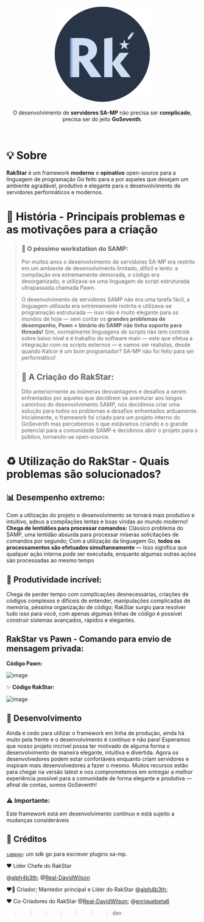 <p align="center"> <img width="250px" src="assets/images/logo.png"/>
</br>
</br>
<span>
O desenvolvimento de <b>servidores SA-MP</b> não precisa ser <b>complicado</b>, precisa ser do jeito <b>GoSeventh</b>.
</span>
</p>

</br>

# 💡 Sobre
<b>RakStar</b> é um framework <b>moderno</b> e <b>opinativo</b> open-source para a linguagem de programação Go feito para e por aqueles que desejam um ambiente agradável, produtivo e elegante para o desenvolvimento de servidores performáticos e modernos.


# 📖 História - Principais problemas e as motivações para a criação

> ### 💢 O péssimo workstation do SAMP:
> Por muitos anos o desenvolvimento de servidores SA-MP era restrito em um ambiente de desenvolvimento limitado, difícil e lento: a compilação era extremamente demorada, o código era desorganizado, e utilizava-se uma linguagem de script estruturada ultrapassada chamada Pawn.
>
> O desenvolvimento de servidores SAMP não era uma tarefa fácil, a linguagem utilizada era extremamente restrita e utilizava-se programação estruturada — isso não é muito elegante para os mundos de hoje — sem contar os <b>grandes problemas de desempenho, Pawn + binário do SAMP não tinha suporte para threads!</b> Sim, normalmente linguagens de scripts não tem controle sobre baixo nível e é trabalho do software main — este que efetua a integração com os scripts externos — e vamos ser realistas, desde quando Kalcor é um bom programador? SA-MP não foi feito para ser performático!
> ## 🎉 A Criação do RakStar:
> Dito anteriormente as inúmeras desvantagens e desafios a serem enfrentados por aqueles que decidirem se aventurar aos longos caminhos do desenvolvimento SAMP, nós decidimos criar uma solução para todos os problemas e desafios enfrentados arduamente.
Inicialmente, o framework foi criado para um projeto interno do GoSeventh mas percebemos o que estávamos criando e o grande potencial para a comunidade SAMP e decidimos abrir o projeto para o público, tornando-se open-source.

# :recycle: Utilização do RakStar - Quais problemas são solucionados?
## 📊 Desempenho extremo:
Com a utilização do projeto o desenvolvimento se tornará mais produtivo e intuitivo, adeus a compilações lentas e boas vindas ao mundo moderno! <b>Chega de lentidões para processar comandos:</b> Clássico problema do SAMP, uma lentidão absurda para processar míseras solicitações de comandos por segundo; Com a utilização da linguagem Go, <b>todos os processamentos são efetuados simultaneamente</b> — Isso significa que qualquer ação interna pode ser executada, enquanto algumas outras ações são processadas ao mesmo tempo
## :battery: Produtividade incrível:
Chega de perder tempo com complicações desnecessárias, criações de códigos complexos e difíceis de entender, manipulações complicadas de memória, péssima organização de código; RakStar surgiu para resolver tudo isso para você, com apenas algumas linhas de código é possível construir sistemas avançados, rápidos e elegantes.
## RakStar vs Pawn - Comando para envio de mensagem privada:
**Código Pawn:**

![image](https://github.com/goseventh/rakstar/assets/66482679/8e309022-f5c5-4d2d-b2c8-7828b18c9d07)

✨ **Código RakStar:**

![image](https://github.com/goseventh/rakstar/assets/66482679/c7e2bac2-4530-4a22-8454-634c03c1c2cd)


## 🚧 Desenvolvimento

Ainda é cedo para utilizar o framework em linha de produção, ainda há muito pela frente e o desenvolvimento é contínuo e não para! Esperamos que nosso projeto incrível possa ter motivado de alguma forma o desenvolvimento de maneira elegante, intuitiva e divertida. Agora os desenvolvedores podem estar confortáveis enquanto criam servidores e inspiram mais desenvolvedores a fazer o mesmo. Muitos recursos estão para chegar na versão latest e nos comprometemos em entregar a melhor experiência possível para a comunidade de forma elegante e produtiva — afinal de contas, somos GoSeventh!
### ⚠️ Importante: 
Este framework está em desenvolvimento contínuo e está sujeito a mudanças consideráveis 

## 👏 Créditos
[`sampgo`](https://github.com/sampgo/sampgo): um sdk go para escrever plugins sa-mp.

❤ Líder Chefe do RakStar

@[alph4b3th](https://github.com/alph4b3th);
@[Real-DavidWilson](https://github.com/Real-DavidWilson)

❤️‍🔥 Criador; Mantedor principal e Líder do RakStar
@[alph4b3th](https://github.com/alph4b3th);

❤️ Co-Criadores do RakStar
@[Real-DavidWilson](https://github.com/Real-DavidWilson);
@[enriquebeta6](https://github.com/enriquebeta6)
>>>>>>> dev
